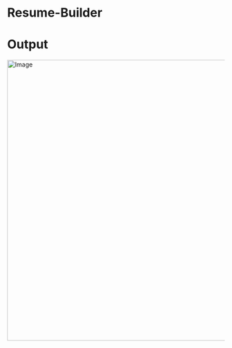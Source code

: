 # Resume-Builder

# Output

<img width="1282" height="648" alt="Image" src="https://github.com/user-attachments/assets/33271154-8c90-4f35-ae95-1a489f6bceee" />
